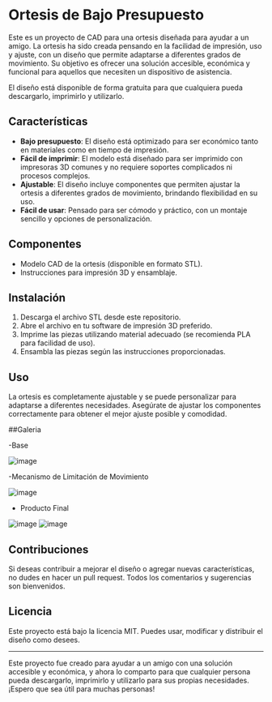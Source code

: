 # Ortesis de Bajo Presupuesto

Este es un proyecto de CAD para una ortesis diseñada para ayudar a un amigo. La ortesis ha sido creada pensando en la facilidad de impresión, uso y ajuste, con un diseño que permite adaptarse a diferentes grados de movimiento. Su objetivo es ofrecer una solución accesible, económica y funcional para aquellos que necesiten un dispositivo de asistencia.

El diseño está disponible de forma gratuita para que cualquiera pueda descargarlo, imprimirlo y utilizarlo.

## Características

- **Bajo presupuesto**: El diseño está optimizado para ser económico tanto en materiales como en tiempo de impresión.
- **Fácil de imprimir**: El modelo está diseñado para ser imprimido con impresoras 3D comunes y no requiere soportes complicados ni procesos complejos.
- **Ajustable**: El diseño incluye componentes que permiten ajustar la ortesis a diferentes grados de movimiento, brindando flexibilidad en su uso.
- **Fácil de usar**: Pensado para ser cómodo y práctico, con un montaje sencillo y opciones de personalización.

## Componentes

- Modelo CAD de la ortesis (disponible en formato STL).
- Instrucciones para impresión 3D y ensamblaje.

## Instalación

1. Descarga el archivo STL desde este repositorio.
2. Abre el archivo en tu software de impresión 3D preferido.
3. Imprime las piezas utilizando material adecuado (se recomienda PLA para facilidad de uso).
4. Ensambla las piezas según las instrucciones proporcionadas.

## Uso

La ortesis es completamente ajustable y se puede personalizar para adaptarse a diferentes necesidades. Asegúrate de ajustar los componentes correctamente para obtener el mejor ajuste posible y comodidad.

##Galeria

-Base

![image](https://github.com/user-attachments/assets/8675da84-355f-4ab1-b0ea-5218c23340e8)

-Mecanismo de Limitación de Movimiento

![image](https://github.com/user-attachments/assets/2164370e-1606-4cdb-af5f-33df12b325e9)

- Producto Final

![image](https://github.com/user-attachments/assets/54e15f10-97d3-431e-83ac-80f1ad8e0151)
![image](https://github.com/user-attachments/assets/2abfbab0-acad-472d-bfcc-4ee086fd6656)



## Contribuciones

Si deseas contribuir a mejorar el diseño o agregar nuevas características, no dudes en hacer un pull request. Todos los comentarios y sugerencias son bienvenidos.


## Licencia

Este proyecto está bajo la licencia MIT. Puedes usar, modificar y distribuir el diseño como desees.

---

Este proyecto fue creado para ayudar a un amigo con una solución accesible y económica, y ahora lo comparto para que cualquier persona pueda descargarlo, imprimirlo y utilizarlo para sus propias necesidades. ¡Espero que sea útil para muchas personas!
